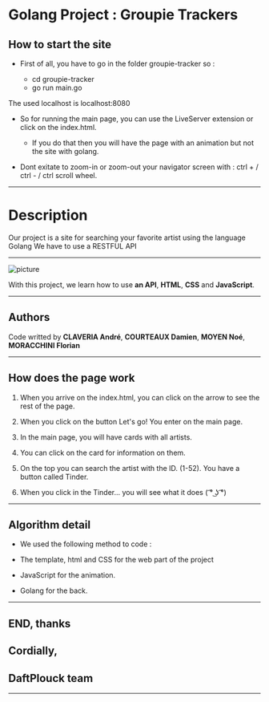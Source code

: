 # Golang Project : Groupie Trackers

## How to start the site

* First of all, you have to go in the folder groupie-tracker so :

    - cd groupie-tracker
    - go run main.go

The used localhost is localhost:8080


* So for running the main page, you can use the LiveServer extension or click on the index.html.
    - If you do that then you will have the page with an animation but not the site with golang.

* Dont exitate to zoom-in or zoom-out your navigator screen with : ctrl + / ctrl - / ctrl scroll wheel.

------------------------

# Description 

Our project is a site for searching your favorite artist using the language Golang
We have to use a RESTFUL API

------------------------

![picture](https://git.ytrack.learn.ynov.com/ACLAVERIA/groupie-tracker/raw/branch/master/assets/images/accueil.png)
                                             


With this project, we learn how to use **an API**, **HTML**, **CSS** and **JavaScript**.

------------------------

## Authors

Code writted by **CLAVERIA André**, **COURTEAUX Damien**, **MOYEN Noé**, **MORACCHINI Florian**

------------------------

## How does the page work

1. When you arrive on the index.html, you can click on the arrow to see the rest of the page.

2. When you click on the button Let's go! You enter on the main page.

3. In the main page, you will have cards with all artists.

4. You can click on the card for information on them.

5. On the top you can search the artist with the ID. (1-52). You have a button called Tinder.

6. When you click in the Tinder... you will see what it does ( ͡° ͜ʖ ͡°)


------------------------

## Algorithm detail

* We used the following method to code :

* The template, html and CSS for the web part of the project

* JavaScript for the animation.

* Golang for the back.

------------------------

## END, thanks

## Cordially,

## DaftPlouck team

------------------------
